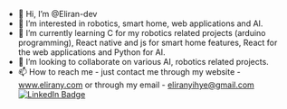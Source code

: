 - 👋 Hi, I’m @Eliran-dev
- 👀 I’m interested in robotics, smart home, web applications and AI.
- 🌱 I’m currently learning C for my robotics related projects (arduino programming),
React native and js for smart home features, React for the web applications and Python for AI.
- 💞️ I’m looking to collaborate on various AI, robotics related projects. 
- 📫 How to reach me - just contact me through my website - www.elirany.com or through my email - eliranyihye@gmail.com
[![LinkedIn Badge](https://img.shields.io/badge/LinkedIn-Profile-informational?style=flat&logo=linkedin&logoColor=white&color=0D76A8)](https://www.linkedin.com/in/elirany/)
